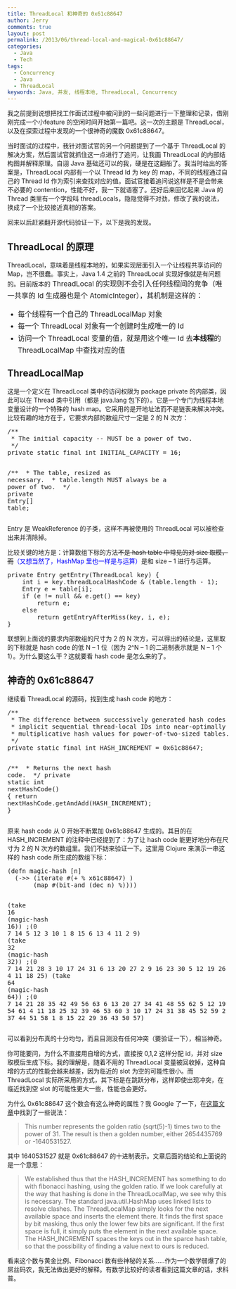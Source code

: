 ```yaml
---
title: ThreadLocal 和神奇的 0x61c88647
author: Jerry
comments: true
layout: post
permalink: /2013/06/thread-local-and-magical-0x61c88647/
categories:
  - Java
  - Tech
tags:
  - Concurrency
  - Java
  - ThreadLocal
keywords: Java, 并发, 线程本地, ThreadLocal, Concurrency
---
```

我之前提到说想把找工作面试过程中被问到的一些问题进行一下整理和记录，借刚刚完成一个小feature 的空闲时间开始第一篇吧。这一次的主题是 ThreadLocal，以及在探索过程中发现的一个很神奇的魔数 0x61c88647。

当时面试的过程中，我针对面试官的另一个问题提到了一个基于 ThreadLocal 的解决方案，然后面试官就抓住这一点进行了追问，让我画 ThreadLocal 的内部结构图并解释原理。自诩 Java 基础还可以的我，硬是在这翻船了。我当时给出的答案是，ThreadLocal 内部有一个以 Thread Id 为 key 的 map，不同的线程通过自己的 Thread Id 作为索引来查找对应的值。面试官接着追问说这样是不是会带来不必要的 contention，性能不好，我一下就语塞了。还好后来回忆起来 Java 的 Thread 类里有一个字段叫 threadLocals，隐隐觉得不对劲，修改了我的说法，换成了一个比较接近真相的答案。

回来以后赶紧翻开源代码验证一下，以下是我的发现。

<!--more-->

## ThreadLocal 的原理

ThreadLocal，意味着是线程本地的，如果实现层面引入一个让线程共享访问的 Map，岂不很蠢。事实上，Java 1.4 之前的 ThreadLocal 实现好像就是有问题的。目前版本的<span style="line-height: 1.714285714; font-size: 1rem;"> ThreadLocal 的实现则不会引入任何线程间的竞争（唯一共享的 Id 生成器也是个 AtomicInteger），其机制是这样的：</span>

*   <span style="line-height: 1.714285714; font-size: 1rem;">每个线程有一个自己的 ThreadLocalMap 对象</span>
*   <span style="line-height: 1.714285714; font-size: 1rem;">每一个 ThreadLocal 对象有一个创建时生成唯一的 Id</span>
*   <span style="line-height: 1.714285714; font-size: 1rem;">访问一个 ThreadLocal 变量的值，就是用这个唯一 Id 去<strong>本线程</strong>的 ThreadLocalMap 中查找对应的值</span>

## ThreadLocalMap

这是一个定义在 ThreadLocal 类中的访问权限为 package private 的内部类，因此可以在 Thread 类中引用（都是 java.lang 包下的）。它是一个专门为线程本地变量设计的一个特殊的 hash map。它采用的是开地址法而不是链表来解决冲突。比较有趣的地方在于，它要求内部的数组尺寸一定是 2 的 N 次方：

<div class="highlight">
  <pre><span class="cm">/**</span>
<span class="cm"> * The initial capacity -- MUST be a power of two.</span>
<span class="cm"> */</span>
<span class="kd">private</span> <span class="kd">static</span> <span class="kd">final</span> <span class="kt">int</span> <span class="n">INITIAL_CAPACITY</span> <span class="o">=</span> <span class="mi">16</span><span class="o">;</span>

<span class="cm">/**</span>
<span class="cm"> * The table, resized as necessary.</span>
<span class="cm"> * table.length MUST always be a power of two.</span>
<span class="cm"> */</span>
<span class="kd">private</span> <span class="n">Entry</span><span class="o">[]</span> <span class="n">table</span><span class="o">;</span>
</pre>
</div>

Entry 是 WeakReference 的子类，这样不再被使用的 ThreadLocal 可以被检查出来并清除掉。

比较关键的地方是：计算数组下标的方法<del>不是 hash table 中常见的对 size 取模，而</del><span style="color: #0000ff;">（又想当然了，HashMap 里也一样是与运算）</span>是和 size &#8211; 1 进行与运算。

<div class="highlight">
  <pre><span class="kd">private</span> <span class="n">Entry</span> <span class="nf">getEntry</span><span class="o">(</span><span class="n">ThreadLocal</span> <span class="n">key</span><span class="o">)</span> <span class="o">{</span>
    <span class="kt">int</span> <span class="n">i</span> <span class="o">=</span> <span class="n">key</span><span class="o">.</span><span class="na">threadLocalHashCode</span> <span class="o">&</span> <span class="o">(</span><span class="n">table</span><span class="o">.</span><span class="na">length</span> <span class="o">-</span> <span class="mi">1</span><span class="o">);</span>
    <span class="n">Entry</span> <span class="n">e</span> <span class="o">=</span> <span class="n">table</span><span class="o">[</span><span class="n">i</span><span class="o">];</span>
    <span class="k">if</span> <span class="o">(</span><span class="n">e</span> <span class="o">!=</span> <span class="kc">null</span> <span class="o">&&</span> <span class="n">e</span><span class="o">.</span><span class="na">get</span><span class="o">()</span> <span class="o">==</span> <span class="n">key</span><span class="o">)</span>
        <span class="k">return</span> <span class="n">e</span><span class="o">;</span>
    <span class="k">else</span>
        <span class="k">return</span> <span class="nf">getEntryAfterMiss</span><span class="o">(</span><span class="n">key</span><span class="o">,</span> <span class="n">i</span><span class="o">,</span> <span class="n">e</span><span class="o">);</span>
<span class="o">}</span>
</pre>
</div>

联想到上面说的要求内部数组的尺寸为 2 的 N 次方，可以得出的结论是，这里取的下标就是 hash code 的低 N &#8211; 1 位（因为 2^N &#8211; 1 的二进制表示就是 N &#8211; 1 个 1）。为什么要这么干？这就要看 hash code 是怎么来的了。

## 神奇的 0x61c88647

继续看 ThreadLocal 的源码，找到生成 hash code 的地方：

<div class="highlight">
  <pre><span class="cm">/**</span>
<span class="cm"> * The difference between successively generated hash codes - turns</span>
<span class="cm"> * implicit sequential thread-local IDs into near-optimally spread</span>
<span class="cm"> * multiplicative hash values for power-of-two-sized tables.</span>
<span class="cm"> */</span>
<span class="kd">private</span> <span class="kd">static</span> <span class="kd">final</span> <span class="kt">int</span> <span class="n">HASH_INCREMENT</span> <span class="o">=</span> <span class="mh">0x61c88647</span><span class="o">;</span>

<span class="cm">/**</span>
<span class="cm"> * Returns the next hash code.</span>
<span class="cm"> */</span>
<span class="kd">private</span> <span class="kd">static</span> <span class="kt">int</span> <span class="nf">nextHashCode</span><span class="o">()</span> <span class="o">{</span>
    <span class="k">return</span> <span class="n">nextHashCode</span><span class="o">.</span><span class="na">getAndAdd</span><span class="o">(</span><span class="n">HASH_INCREMENT</span><span class="o">);</span>
<span class="o">}</span>
</pre>
</div>

原来 hash code 从 0 开始不断累加 0x61c88647 生成的。其目的在 HASH_INCREMENT 的注释中已经提到了：为了让 hash code 能更好地分布在尺寸为 2 的 N 次方的数组里。我们不妨来验证一下。这里用 Clojure 来演示一串这样的 hash code 所生成的数组下标：

<div class="highlight">
  <pre><span class="p">(</span><span class="kd">defn </span><span class="nv">magic-hash</span> <span class="p">[</span><span class="nv">n</span><span class="p">]</span>
  <span class="p">(</span><span class="nf">-&gt;&gt;</span> <span class="p">(</span><span class="nb">iterate </span><span class="o">#</span><span class="p">(</span><span class="nb">+ </span><span class="nv">%</span> <span class="mi"></span><span class="nv">x61c88647</span><span class="p">)</span> <span class="mi"></span><span class="p">)</span>
       <span class="p">(</span><span class="nb">map </span><span class="o">#</span><span class="p">(</span><span class="nb">bit-and </span><span class="p">(</span><span class="nb">dec </span><span class="nv">n</span><span class="p">)</span> <span class="nv">%</span><span class="p">))))</span>

<span class="p">(</span><span class="nb">take </span><span class="mi">16</span> <span class="p">(</span><span class="nf">magic-hash</span> <span class="mi">16</span><span class="p">))</span>
<span class="c1">;(0 7 14 5 12 3 10 1 8 15 6 13 4 11 2 9)</span>
<span class="p">(</span><span class="nb">take </span><span class="mi">32</span> <span class="p">(</span><span class="nf">magic-hash</span> <span class="mi">32</span><span class="p">))</span>
<span class="c1">;(0 7 14 21 28 3 10 17 24 31 6 13 20 27 2 9 16 23 30 5 12 19 26 1 8 15 22 29 4 11 18 25)</span>
<span class="p">(</span><span class="nb">take </span><span class="mi">64</span> <span class="p">(</span><span class="nf">magic-hash</span> <span class="mi">64</span><span class="p">))</span>
<span class="c1">;(0 7 14 21 28 35 42 49 56 63 6 13 20 27 34 41 48 55 62 5 12 19 26 33 40 47 54 61 4 11 18 25 32 39 46 53 60 3 10 17 24 31 38 45 52 59 2 9 16 23 30 37 44 51 58 1 8 15 22 29 36 43 50 57)</span>
</pre>
</div>

可以看到分布真的十分均匀，而且目测没有任何冲突（要验证一下），相当神奇。

你可能要问，为什么不直接用自增的方式，直接按 0,1,2 这样分配 id，并对 size 取模后生成下标。我的理解是，随着不用的 ThreadLocal 变量被回收掉，这种自增的方式的性能会越来越差，因为临近的 slot 为空的可能性很小。而 ThreadLocal 实际所采用的方式，其下标是在跳跃分布，这样即使出现冲突，在临近找到空 slot 的可能性更大一些，性能也会更好。

为什么 0x61c88647 这个数会有这么神奇的属性？我 Google 了一下，在<a href="http://www.javaspecialists.eu/archive/Issue164.html" target="_blank">这篇文章</a>中找到了一些说法：

> This number represents the golden ratio (sqrt(5)-1) times two to the power of 31. The result is then a golden number, either 2654435769 or -1640531527.

其中 1640531527 就是 0x61c88647 的十进制表示。文章后面的结论和上面说的是一个意思：

> We established thus that the HASH\_INCREMENT has something to do with fibonacci hashing, using the golden ratio. If we look carefully at the way that hashing is done in the ThreadLocalMap, we see why this is necessary. The standard java.util.HashMap uses linked lists to resolve clashes. The ThreadLocalMap simply looks for the next available space and inserts the element there. It finds the first space by bit masking, thus only the lower few bits are significant. If the first space is full, it simply puts the element in the next available space. The HASH\_INCREMENT spaces the keys out in the sparce hash table, so that the possibility of finding a value next to ours is reduced.

看来这个数与黄金比例、Fibonacci 数有些神秘的关系……作为一个数学弱爆了的屌丝码农，我无法做出更好的解释。有数学比较好的读者看到这篇文章的话，求科普。
